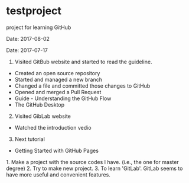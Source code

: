 # testproject
project for learning GitHub

Date: 2017-08-02



Date: 2017-07-17
1. Visited GitBub website and started to read the guideline.
  - Created an open source repository
  - Started and managed a new branch
  - Changed a file and committed those changes to GitHub
  - Opened and merged a Pull Request
  - Guide - Understanding the GitHub Flow
  - The GitHub Desktop

2. Visited GibLab website
  - Watched the introduction vedio

3. Next tutorial
  - Getting Started with GitHub Pages

<TODOs>
  1. Make a project with the source codes I have. (i.e., the one for master degree)
  2. Try to make new project.
  3. To learn 'GitLab'. GitLab seems to have more useful and convenient features.
  
  
